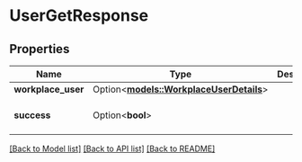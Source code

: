 # UserGetResponse

## Properties

Name | Type | Description | Notes
------------ | ------------- | ------------- | -------------
**workplace_user** | Option<[**models::WorkplaceUserDetails**](WorkplaceUserDetails.md)> |  | [optional]
**success** | Option<**bool**> |  | [optional][default to true]

[[Back to Model list]](../README.md#documentation-for-models) [[Back to API list]](../README.md#documentation-for-api-endpoints) [[Back to README]](../README.md)


